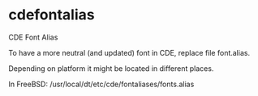 # cdefontalias

CDE Font Alias

To have a more neutral (and updated) font in CDE, replace file font.alias.

Depending on platform it might be located in different places.

In FreeBSD:
/usr/local/dt/etc/cde/fontaliases/fonts.alias
